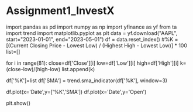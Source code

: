 # Assignment1_InvestX
import pandas as pd
import numpy as np
import yfinance as yf
from ta import trend
import matplotlib.pyplot as plt
data = yf.download("AAPL", start="2023-01-01", end="2023-05-01")
df = data.reset_index()
#%K = [(Current Closing Price - Lowest Low) / (Highest High - Lowest Low)] * 100
list=[]

for i in range(81):
    close=df['Close'][i]
    low=df['Low'][i]
    high=df['High'][i]
    k=(close-low)/(high-low)
    list.append(k)

df['%K']=list
df['SMA'] = trend.sma_indicator(df['%K'], window=3)


df.plot(x='Date',y=['%K','SMA'])
df.plot(x='Date',y='Open')        
        
plt.show()
